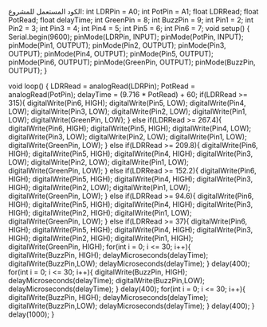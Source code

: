 الكود المستعمل للمشروع:
int LDRPin = A0;
int PotPin = A1;
float LDRRead;
float PotRead;
float delayTime;
int GreenPin = 8;
int BuzzPin = 9;
int Pin1 = 2;
int Pin2 = 3;
int Pin3 = 4;
int Pin4 = 5;
int Pin5 = 6;
int Pin6 = 7;
void setup() {
  Serial.begin(9600);
  pinMode(LDRPin, INPUT);
  pinMode(PotPin, INPUT);
  pinMode(Pin1, OUTPUT);
  pinMode(Pin2, OUTPUT);
  pinMode(Pin3, OUTPUT);
  pinMode(Pin4, OUTPUT);
  pinMode(Pin5, OUTPUT);
  pinMode(Pin6, OUTPUT);
  pinMode(GreenPin, OUTPUT);
  pinMode(BuzzPin, OUTPUT);
}

void loop() {
  LDRRead = analogRead(LDRPin);
  PotRead = analogRead(PotPin);
  delayTime = (9.716 * PotRead) + 60;
  if(LDRRead >= 315){
    digitalWrite(Pin6, HIGH);
    digitalWrite(Pin5, LOW);
    digitalWrite(Pin4, LOW);
    digitalWrite(Pin3, LOW);
    digitalWrite(Pin2, LOW);
    digitalWrite(Pin1, LOW);
    digitalWrite(GreenPin, LOW);
  }
  else if(LDRRead >= 267.4){
    digitalWrite(Pin6, HIGH);
    digitalWrite(Pin5, HIGH);
    digitalWrite(Pin4, LOW);
    digitalWrite(Pin3, LOW);
    digitalWrite(Pin2, LOW);
    digitalWrite(Pin1, LOW);
    digitalWrite(GreenPin, LOW);
  }
  else if(LDRRead >= 209.8){
    digitalWrite(Pin6, HIGH);
    digitalWrite(Pin5, HIGH);
    digitalWrite(Pin4, HIGH);
    digitalWrite(Pin3, LOW);
    digitalWrite(Pin2, LOW);
    digitalWrite(Pin1, LOW);
    digitalWrite(GreenPin, LOW);
  }
  else if(LDRRead >= 152.2){
    digitalWrite(Pin6, HIGH);
    digitalWrite(Pin5, HIGH);
    digitalWrite(Pin4, HIGH);
    digitalWrite(Pin3, HIGH);
    digitalWrite(Pin2, LOW);
    digitalWrite(Pin1, LOW);
    digitalWrite(GreenPin, LOW);
  }
  else if(LDRRead >= 94.6){
    digitalWrite(Pin6, HIGH);
    digitalWrite(Pin5, HIGH);
    digitalWrite(Pin4, HIGH);
    digitalWrite(Pin3, HIGH);
    digitalWrite(Pin2, HIGH);
    digitalWrite(Pin1, LOW);
    digitalWrite(GreenPin, LOW);
  }
  else if(LDRRead >= 37){
    digitalWrite(Pin6, HIGH);
    digitalWrite(Pin5, HIGH);
    digitalWrite(Pin4, HIGH);
    digitalWrite(Pin3, HIGH);
    digitalWrite(Pin2, HIGH);
    digitalWrite(Pin1, HIGH);
    digitalWrite(GreenPin, HIGH);
    for(int i = 0; i <= 30; i++){
      digitalWrite(BuzzPin, HIGH);
      delayMicroseconds(delayTime);
      digitalWrite(BuzzPin,LOW);
      delayMicroseconds(delayTime);
    }
    delay(400);
    for(int i = 0; i <= 30; i++){
      digitalWrite(BuzzPin, HIGH);
      delayMicroseconds(delayTime);
      digitalWrite(BuzzPin,LOW);
      delayMicroseconds(delayTime);
    }
    delay(400);
    for(int i = 0; i <= 30; i++){
      digitalWrite(BuzzPin, HIGH);
      delayMicroseconds(delayTime);
      digitalWrite(BuzzPin,LOW);
      delayMicroseconds(delayTime);
    }
    delay(400);
  }
  delay(1000);
}
